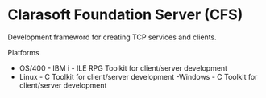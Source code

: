 # Clarasoft Foundation Server (CFS)

Development frameword for creating TCP services and clients.

Platforms
- OS/400 - IBM i - ILE RPG Toolkit for client/server development
- Linux  - C Toolkit for client/server development
-Windows - C Toolkit for client/server development
